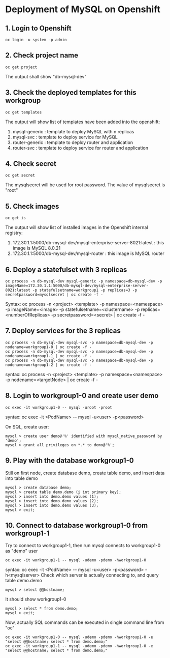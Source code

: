 # Deployment of MySQL on Openshift

## 1. Login to Openshift
```
oc login -u system -p admin
```

## 2. Check project name
```
oc get project
```
The output shall show "db-mysql-dev"

## 3. Check the deployed templates for this workgroup
```
oc get templates
```
The output will show list of templates have been added into the openshift:
 1. mysql-generic	        : template to deploy MySQL with n replicas
 2. mysql-svc             : template to deploy service for MySQL
 3. router-generic        : template to deploy router and application
 4. router-svc            : template to deploy service for router and application

## 4. Check secret
```
oc get secret
```
The mysqlsecret will be used for root password. The value of mysqlsecret is "root"

## 5. Check images
```
oc get is
```
The output will show list of installed images in the Openshift internal registry:
1. 172.30.1.1:5000/db-mysql-dev/mysql-enterprise-server-8021:latest : this image is MySQL 8.0.21
2. 172.30.1.1:5000/db-mysql-dev/mysql-router	                       : this image is MySQL router

## 6. Deploy a statefulset with 3 replicas 
```
oc process -n db-mysql-dev mysql-generic -p namespace=db-mysql-dev -p imageName=172.30.1.1:5000/db-mysql-dev/mysql-enterprise-server-8021:latest -p statefulsetname=workgroup1 -p replicas=3 -p secretpassword=mysqlsecret | oc create -f -
```
Syntax:
oc process -n \<project> \<template> -p namespace=\<namespace> -p imageName=\<image> -p statefulsetname=\<clustername> -p replicas=\<numberOfReplicas> -p secretpassword=\<secret> | oc create -f -

## 7. Deploy services for the 3 replicas
```
oc process -n db-mysql-dev mysql-svc -p namespace=db-mysql-dev -p nodename=workgroup1-0 | oc create -f -
oc process -n db-mysql-dev mysql-svc -p namespace=db-mysql-dev -p nodename=workgroup1-1 | oc create -f -
oc process -n db-mysql-dev mysql-svc -p namespace=db-mysql-dev -p nodename=workgroup1-2 | oc create -f -
```
syntax: 
oc process -n \<project> \<template> -p namespace=\<namespace> -p nodename=\<targetNode> | oc create -f -

## 8. Login to workgroup1-0 and create user demo
```
oc exec -it workgroup1-0 -- mysql -uroot -proot
```
syntax:
oc exec -it \<PodName> -- mysql -u\<user> -p\<password>

On SQL, create user:
```
mysql > create user demo@'%' identified with mysql_native_password by 'demo';
mysql > grant all privileges on *.* to demo@'%';
```

## 9. Play with the database workgroup1-0
Still on first node, create database demo, create table demo, and insert data into table demo
```
mysql > create database demo;
mysql > create table demo.demo (i int primary key);
mysql > insert into demo.demo values (1);
mysql > insert into demo.demo values (2);
mysql > insert into demo.demo values (3);
mysql > exit;
```

## 10. Connect to database workgroup1-0 from workgroup1-1
Try to connect to workgroup1-1, then run mysql connects to workgroup1-0 as "demo" user
```
oc exec -it workgroup1-1 -- mysql -udemo -pdemo -hworkgroup1-0
```
syntax: oc exec -it \<PodName> -- mysql -u\<user> -p\<password> -h\<mysqlserver>
Check which server is actually connecting to, and query table demo.demo
```
mysql > select @@hostname;
```
It should show workgroup1-0
```
mysql > select * from demo.demo;
mysql > exit;
``` 
Now, actually SQL commands can be executed in single command line from "oc"
```
oc exec -it workgroup1-0 -- mysql -udemo -pdemo -hworkgroup1-0 -e "select @@hostname; select * from demo.demo;"
oc exec -it workgroup1-1 -- mysql -udemo -pdemo -hworkgroup1-0 -e "select @@hostname; select * from demo.demo;"
```
